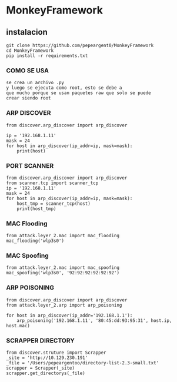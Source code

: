 # MonkeyFramework

## instalacion
```
git clone https://github.com/pepeargent0/MonkeyFramework
cd MonkeyFramework
pip install -r requirements.txt
```
### COMO SE USA
```
se crea un archivo .py
y luego se ejecuta como root, esto se debe a 
que mucho porque se usan paquetes raw que solo se puede 
crear siendo root
```

### ARP DISCOVER
```
from discover.arp_discover import arp_discover

ip = '192.168.1.11'
mask = 24
for host in arp_discover(ip_addr=ip, mask=mask):
    print(host)
```

### PORT SCANNER
```
from discover.arp_discover import arp_discover
from scanner.tcp import scanner_tcp
ip = '192.168.1.11'
mask = 24
for host in arp_discover(ip_addr=ip, mask=mask):
    host_tmp = scanner_tcp(host)
    print(host_tmp)
```


### MAC Flooding
```
from attack.leyer_2.mac import mac_flooding
mac_flooding('wlp3s0')
```
### MAC Spoofing
```
from attack.leyer_2.mac import mac_spoofing
mac_spoofing('wlp3s0', '92:92:92:92:92:92')
```

### ARP POISONING
```
from discover.arp_discover import arp_discover
from attack.leyer_2.arp import arp_poisoning

for host in arp_discover(ip_addr='192.168.1.1'):
    arp_poisoning('192.168.1.11', '80:45:dd:93:95:31', host.ip, host.mac)
```

### SCRAPPER DIRECTORY
```
from discover.struture import Scrapper
_site = 'http://10.129.230.191'
_file = '/Users/pepeargentoo/directory-list-2.3-small.txt'
scrapper = Scrapper(_site)
scrapper.get_directorys(_file)
```
